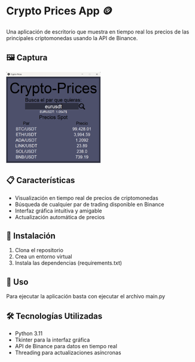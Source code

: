 # Crypto Prices App 🪙

Una aplicación de escritorio que muestra en tiempo real los precios de las principales criptomonedas usando la API de Binance.

## 🖼️ Captura

<img src="media/app_capture.png" style="height: 50%; width:50%;"/>

## 📋 Características

- Visualización en tiempo real de precios de criptomonedas
- Búsqueda de cualquier par de trading disponible en Binance
- Interfaz gráfica intuitiva y amigable
- Actualización automática de precios

## 🔧 Instalación

1. Clona el repositorio
2. Crea un entorno virtual
3. Instala las dependencias (requirements.txt)

## 🚀 Uso

Para ejecutar la aplicación basta con ejecutar el archivo main.py

## 🛠️ Tecnologías Utilizadas

- Python 3.11
- Tkinter para la interfaz gráfica
- API de Binance para datos en tiempo real
- Threading para actualizaciones asíncronas